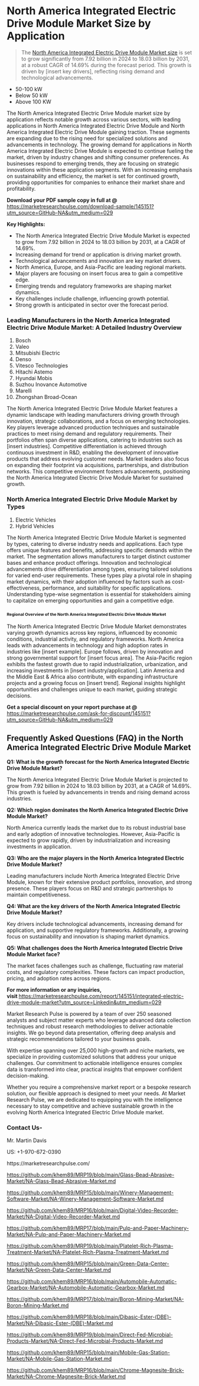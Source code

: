 <h1>North America Integrated Electric Drive Module Market&nbsp;Size by Application</h1><blockquote><p>The <a href="https://marketresearchpulse.com/download-sample/145151?utm_source=GitHub-NA&amp;utm_medium=029">North America Integrated Electric Drive Module Market size</a> is set to grow significantly from 7.92 billion in 2024 to 18.03 billion by 2031, at a robust CAGR of 14.69% during the forecast period. This growth is driven by [insert key drivers], reflecting rising demand and technological advancements.</p></blockquote><ul><li>50-100 kW<li> Below 50 kW<li> Above 100 KW</li></ul><p>The North America Integrated Electric Drive Module market size by application reflects notable growth across various sectors, with leading applications in North America Integrated Electric Drive Module and North America Integrated Electric Drive Module gaining traction. These segments are expanding due to the rising need for specialized solutions and advancements in technology. The growing demand for applications in North America Integrated Electric Drive Module is expected to continue fueling the market, driven by industry changes and shifting consumer preferences. As businesses respond to emerging trends, they are focusing on strategic innovations within these application segments. With an increasing emphasis on sustainability and efficiency, the market is set for continued growth, providing opportunities for companies to enhance their market share and profitability.</p><p><strong>Download your PDF sample copy in full at @ </strong><a href="https://marketresearchpulse.com/download-sample/145151?utm_source=GitHub-NA&amp;utm_medium=029">https://marketresearchpulse.com/download-sample/145151?utm_source=GitHub-NA&amp;utm_medium=029</a></p><p><strong>Key Highlights: </strong></p><ul><li>The North America Integrated Electric Drive Module Market is expected to grow from 7.92 billion in 2024 to 18.03 billion by 2031, at a CAGR of 14.69%.</li><li>Increasing demand for trend or application is driving market growth.</li><li>Technological advancements and innovation are key market drivers.</li><li>North America, Europe, and Asia-Pacific are leading regional markets.</li><li>Major players are focusing on insert focus area to gain a competitive edge.</li><li>Emerging trends and regulatory frameworks are shaping market dynamics.</li><li>Key challenges include challenge, influencing growth potential.</li><li>Strong growth is anticipated in sector over the forecast period.</li></ul><h3>Leading Manufacturers in the North America Integrated Electric Drive Module Market: A Detailed Industry Overview</h3><ol><li>Bosch</li><li>Valeo</li><li>Mitsubishi Electric</li><li>Denso</li><li>Vitesco Technologies</li><li>Hitachi Astemo</li><li>Hyundai Mobis</li><li>Suzhou Inovance Automotive</li><li>Marelli</li><li>Zhongshan Broad-Ocean</li></ol><div class="flex max-w-full flex-col flex-grow"><div class="min-h-8 text-message flex w-full flex-col items-end gap-2 whitespace-normal break-words [.text-message+&amp;]:mt-5" dir="auto" data-message-author-role="assistant" data-message-id="fd8432e4-4910-450d-b182-61b7bfb0a01f" data-message-model-slug="gpt-4o"><div class="flex w-full flex-col gap-1 empty:hidden first:pt-[3px]"><div class="markdown prose w-full break-words dark:prose-invert light"><p>The North America Integrated Electric Drive Module Market features a dynamic landscape with leading manufacturers driving growth through innovation, strategic collaborations, and a focus on emerging technologies. Key players leverage advanced production techniques and sustainable practices to meet rising demand and regulatory requirements. Their portfolios often span diverse applications, catering to industries such as [insert industries]. Competitive differentiation is achieved through continuous investment in R&amp;D, enabling the development of innovative products that address evolving customer needs. Market leaders also focus on expanding their footprint via acquisitions, partnerships, and distribution networks. This competitive environment fosters advancements, positioning the North America Integrated Electric Drive Module Market for sustained growth.</p></div></div></div></div><h3>North America Integrated Electric Drive Module Market by Types</h3><ol><li>Electric Vehicles<li> Hybrid Vehicles</li></ol><div class="flex max-w-full flex-col flex-grow"><div class="min-h-8 text-message flex w-full flex-col items-end gap-2 whitespace-normal break-words [.text-message+&amp;]:mt-5" dir="auto" data-message-author-role="assistant" data-message-id="084470be-0bb7-4664-bddf-5156b4f41249" data-message-model-slug="gpt-4o-mini"><div class="flex w-full flex-col gap-1 empty:hidden first:pt-[3px]"><div class="markdown prose w-full break-words dark:prose-invert light"><p>The North America Integrated Electric Drive Module Market is segmented by types, catering to diverse industry needs and applications. Each type offers unique features and benefits, addressing specific demands within the market. The segmentation allows manufacturers to target distinct customer bases and enhance product offerings. Innovation and technological advancements drive differentiation among types, ensuring tailored solutions for varied end-user requirements. These types play a pivotal role in shaping market dynamics, with their adoption influenced by factors such as cost-effectiveness, performance, and suitability for specific applications. Understanding type-wise segmentation is essential for stakeholders aiming to capitalize on emerging opportunities and gain a competitive edge.</p></div></div></div></div><h3><span style="font-size: 11px;">Regional Overview of the North America Integrated Electric Drive Module Market</span></h3><div class="flex max-w-full flex-col flex-grow"><div class="min-h-8 text-message flex w-full flex-col items-end gap-2 whitespace-normal break-words [.text-message+&amp;]:mt-5" dir="auto" data-message-author-role="assistant" data-message-id="e9038762-ce64-4e30-91c9-9bd413514231" data-message-model-slug="gpt-4o-mini"><div class="flex w-full flex-col gap-1 empty:hidden first:pt-[3px]"><div class="markdown prose w-full break-words dark:prose-invert light"><p>The North America Integrated Electric Drive Module Market demonstrates varying growth dynamics across key regions, influenced by economic conditions, industrial activity, and regulatory frameworks. North America leads with advancements in technology and high adoption rates in industries like [insert example]. Europe follows, driven by innovation and strong governmental support for [insert focus area]. The Asia-Pacific region exhibits the fastest growth due to rapid industrialization, urbanization, and increasing investments in [insert industry/application]. Latin America and the Middle East &amp; Africa also contribute, with expanding infrastructure projects and a growing focus on [insert trend]. Regional insights highlight opportunities and challenges unique to each market, guiding strategic decisions.</p></div></div></div></div><p><strong>Get a special discount on your report purchase at @ </strong><a href="https://marketresearchpulse.com/ask-for-discount/145151?utm_source=GitHub-NA&amp;utm_medium=029">https://marketresearchpulse.com/ask-for-discount/145151?utm_source=GitHub-NA&amp;utm_medium=029</a></p><h2>Frequently Asked Questions (FAQ) in the North America Integrated Electric Drive Module Market</h2><p><strong>Q1: What is the growth forecast for the North America Integrated Electric Drive Module Market?</strong></p><p>The North America Integrated Electric Drive Module Market is projected to grow from 7.92 billion in 2024 to 18.03 billion by 2031, at a CAGR of 14.69%. This growth is fueled by advancements in trends and rising demand across industries.</p><p><strong>Q2: Which region dominates the North America Integrated Electric Drive Module Market?</strong></p><p>North America currently leads the market due to its robust industrial base and early adoption of innovative technologies. However, Asia-Pacific is expected to grow rapidly, driven by industrialization and increasing investments in application.</p><p><strong>Q3: Who are the major players in the North America Integrated Electric Drive Module Market?</strong></p><p>Leading manufacturers include North America Integrated Electric Drive Module, known for their extensive product portfolios, innovation, and strong presence. These players focus on R&amp;D and strategic partnerships to maintain competitiveness.</p><p><strong>Q4: What are the key drivers of the North America Integrated Electric Drive Module Market?</strong></p><p>Key drivers include technological advancements, increasing demand for application, and supportive regulatory frameworks. Additionally, a growing focus on sustainability and innovation is shaping market dynamics.</p><p><strong>Q5: What challenges does the North America Integrated Electric Drive Module Market face?</strong></p><p>The market faces challenges such as challenge, fluctuating raw material costs, and regulatory complexities. These factors can impact production, pricing, and adoption rates across regions.</p><p><strong>For more information or any inquiries, visit&nbsp;</strong><a href="https://marketresearchpulse.com/report/145151/integrated-electric-drive-module-market?utm_source=Linkedin&utm_medium=029">https://marketresearchpulse.com/report/145151/integrated-electric-drive-module-market?utm_source=Linkedin&utm_medium=029</a></p><p>Market Research Pulse is powered by a team of over 250 seasoned analysts and subject matter experts who leverage advanced data collection techniques and robust research methodologies to deliver actionable insights. We go beyond data presentation, offering deep analysis and strategic recommendations tailored to your business goals.</p><p>With expertise spanning over 25,000 high-growth and niche markets, we specialize in providing customized solutions that address your unique challenges. Our commitment to actionable intelligence ensures complex data is transformed into clear, practical insights that empower confident decision-making.</p><p>Whether you require a comprehensive market report or a bespoke research solution, our flexible approach is designed to meet your needs. At Market Research Pulse, we are dedicated to equipping you with the intelligence necessary to stay competitive and achieve sustainable growth in the evolving North America Integrated Electric Drive Module market.</p><h3><strong>Contact Us-</strong></h3><p>Mr. Martin Davis</p><p>US: +1-970-672-0390</p><p>https://marketresearchpulse.com/</p><p><a href="https://github.com/khem89/MRP19/blob/main/Glass-Bead-Abrasive-Market/NA-Glass-Bead-Abrasive-Market.md">https://github.com/khem89/MRP19/blob/main/Glass-Bead-Abrasive-Market/NA-Glass-Bead-Abrasive-Market.md</a></p><p><a href="https://github.com/khem89/MRP15/blob/main/Winery-Management-Software-Market/NA-Winery-Management-Software-Market.md">https://github.com/khem89/MRP15/blob/main/Winery-Management-Software-Market/NA-Winery-Management-Software-Market.md</a></p><p><a href="https://github.com/khem89/MRP16/blob/main/Digital-Video-Recorder-Market/NA-Digital-Video-Recorder-Market.md">https://github.com/khem89/MRP16/blob/main/Digital-Video-Recorder-Market/NA-Digital-Video-Recorder-Market.md</a></p><p><a href="https://github.com/khem89/MRP17/blob/main/Pulp-and-Paper-Machinery-Market/NA-Pulp-and-Paper-Machinery-Market.md">https://github.com/khem89/MRP17/blob/main/Pulp-and-Paper-Machinery-Market/NA-Pulp-and-Paper-Machinery-Market.md</a></p><p><a href="https://github.com/khem89/MRP19/blob/main/Platelet-Rich-Plasma-Treatment-Market/NA-Platelet-Rich-Plasma-Treatment-Market.md">https://github.com/khem89/MRP19/blob/main/Platelet-Rich-Plasma-Treatment-Market/NA-Platelet-Rich-Plasma-Treatment-Market.md</a></p><p><a href="https://github.com/khem89/MRP15/blob/main/Green-Data-Center-Market/NA-Green-Data-Center-Market.md">https://github.com/khem89/MRP15/blob/main/Green-Data-Center-Market/NA-Green-Data-Center-Market.md</a></p><p><a href="https://github.com/khem89/MRP16/blob/main/Automobile-Automatic-Gearbox-Market/NA-Automobile-Automatic-Gearbox-Market.md">https://github.com/khem89/MRP16/blob/main/Automobile-Automatic-Gearbox-Market/NA-Automobile-Automatic-Gearbox-Market.md</a></p><p><a href="https://github.com/khem89/MRP17/blob/main/Boron-Mining-Market/NA-Boron-Mining-Market.md">https://github.com/khem89/MRP17/blob/main/Boron-Mining-Market/NA-Boron-Mining-Market.md</a></p><p><a href="https://github.com/khem89/MRP18/blob/main/Dibasic-Ester-(DBE)-Market/NA-Dibasic-Ester-(DBE)-Market.md">https://github.com/khem89/MRP18/blob/main/Dibasic-Ester-(DBE)-Market/NA-Dibasic-Ester-(DBE)-Market.md</a></p><p><a href="https://github.com/khem89/MRP19/blob/main/Direct-Fed-Microbial-Products-Market/NA-Direct-Fed-Microbial-Products-Market.md">https://github.com/khem89/MRP19/blob/main/Direct-Fed-Microbial-Products-Market/NA-Direct-Fed-Microbial-Products-Market.md</a></p><p><a href="https://github.com/khem89/MRP15/blob/main/Mobile-Gas-Station-Market/NA-Mobile-Gas-Station-Market.md">https://github.com/khem89/MRP15/blob/main/Mobile-Gas-Station-Market/NA-Mobile-Gas-Station-Market.md</a></p><p><a href="https://github.com/khem89/MRP16/blob/main/Chrome-Magnesite-Brick-Market/NA-Chrome-Magnesite-Brick-Market.md">https://github.com/khem89/MRP16/blob/main/Chrome-Magnesite-Brick-Market/NA-Chrome-Magnesite-Brick-Market.md</a></p>
